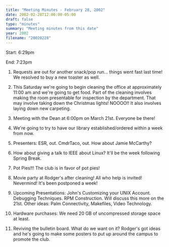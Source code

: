 ```yaml
---
title: "Meeting Minutes - February 28, 2002"
date: 2002-02-28T12:00:00-05:00
draft: false
type: "minutes"
summary: "Meeting minutes from this date"
year: 2002
filename: "20020228"
---
```


Start: 6:29pm </p><p>
End: 7:23pm </p><p>
1. Requests are out for another snack/pop run... things went fast last time! We resolved to buy a new toaster as well. </p><p>
2. This Saturday we're going to begin cleaning the office at approximately 11:00 am and we're going to get food.  Part of the cleaning involves making the room presentable for inspection by the department.  That may involve taking down the Christmas lights! NOOOO!! It also involves laying down new carpeting. </p><p>
3. Meeting with the Dean at 6:00pm on March 21st.  Everyone be there! </p><p>
4. We're going to try to have our library established/ordered within a week from now. </p><p>
5. Presenters: ESR, out. CmdrTaco, out. How about Jamie McCarthy? </p><p>
6. How about giving a talk to IEEE about Linux?  It'll be the week following Spring Break. </p><p>
7. Pot Pies!!! The club is in favor of pot pies! </p><p>
8. Movie party at Rodger's after cleaning!  All who help is invited!  Nevermind! It's been postponed a week! </p><p>
9. Upcoming Presentations: John's Customizing your UNIX Account.  Debugging Techniques.   RPM Construction.  Will discuss this more on the 21st.  Other ideas: Palm Connectivity, Makefiles, Video Technology. </p><p>
10. Hardware purchases: We need 20 GB of uncompressed storage space at least.   </p><p>
11. Reviving the bulletin board.  What do we want on it?  Rodger's got ideas and he's going to make some posters to put up around the campus to promote the club. </p>
